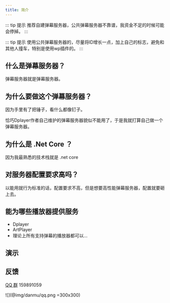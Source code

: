 ```yaml
---
title: 简介
---
```


::: tip 提示
推荐自建弹幕服务器，公共弹幕服务器不靠谱，我资金不足的时候可能会停掉。
:::

::: tip 提示
使用公共弹幕服务器的，尽量将ID增长一点，加上自己的标志，避免和其他人撞车，特别是使用wp插件的。
:::

## 什么是弹幕服务器？

弹幕服务器就是弹幕服务器。

## 为什么要做这个弹幕服务器？

因为手里有了把锤子，看什么都像钉子。

恰巧Dplayer作者自己维护的弹幕服务器貌似不能用了，于是我就打算自己做一个弹幕服务器。

## 为什么是 .Net Core ？

因为我最熟悉的技术栈就是 .net core

## 对服务器配置要求高吗？

以能用就行为标准的话，配置要求不高，但是想要高性能弹幕服务器，配置就要砸上去。

## 能为哪些播放器提供服务

- Dplayer
- ArtPlayer
- 理论上所有支持弹幕的播放器都可以...

## 演示

<dplayer src="/video/s_720.mp4" danmu-id="C6CC6218F1FB8770" danmu-addition="https://danmu.u2sb.top/api/danmu/dplayer/v3/bilibili?cid=73636868"/>

## 反馈

[QQ 群](https://shang.qq.com/wpa/qunwpa?idkey=f2a6dba8d97899969101dd29210d972f04febd0ff8cf08ed50dd27790f23c9a9) 159891059

![](@img/danmu/qq.png =300x300)

<ClientOnly>
  <Vssue title="简介-danmu | 弹幕服务器文档" />
</ClientOnly>


